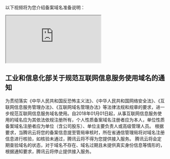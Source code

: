 以下视频将为您介绍备案域名准备说明：
<div class="doc-video-mod"><iframe src="https://cloud.tencent.com/edu/learning/quick-play/2342-35007?source=gw.doc.media&withPoster=1&notip=1"></iframe></div>

## 工业和信息化部关于规范互联网信息服务使用域名的通知
为贯彻落实《中华人民共和国反恐怖主义法》、《中华人民共和国网络安全法》、《互联网信息服务管理办法》、《互联网域名管理办法》等法律法规和规章的要求，进一步规范互联网信息服务域名使用。自2018年01月01日起，从事互联网信息服务使用的域名应为其依法依规注册所有，个人性质备案域名注册者应为本人，单位性质备案域名注册者应为单位（含公司股东）、单位主要负责人或高级管理人员。
根据要求，当腾讯云将您的备案信息提至管局审核时，所在省通信管理局将对域名注册信息进行核验，如核验未通过，腾讯云将不得为您提供接入服务。
腾讯云将会定期查验域名的状态，对于域名不存在、域名过期且未提供真实身份信息等情形的，根据通知要求，腾讯云将停止提供接入服务。
